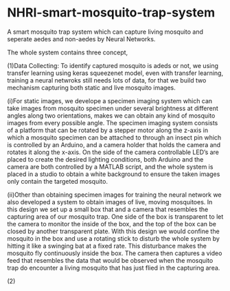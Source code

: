 # NHRI-smart-mosquito-trap-system
A smart mosquito trap system which can capture living mosquito and seperate aedes and non-aedes by Neural Networks.

The whole system contains three concept,

(1)Data Collecting: To identify captured mosquito is adeds or not, we using transfer learning using keras squeezenet model, even with transfer learning, training a neural netwroks still needs lots of data, for that we build two mechanism capturing both static and live mosquito images.

(i)For static images, we develope a specimen imaging system which can take images from mosquito specimen under several brightness at different angles along two orientations, makes we can obtain any kind of mosquito images from every possible angle. The specimen imaging system consists of a platform that can be rotated by a stepper motor along the z-axis in which a mosquito specimen can be attached to through an insect pin  which is controlled by an Arduino, and a camera holder that holds the camera and rotates it along the x-axis. On the side of the camera controllable LED’s are placed to create the desired lighting conditions, both Arduino and the camera are both controlled by a MATLAB script, and the whole system is placed in a studio to obtain a white background to ensure the taken images only contain the targeted mosquito.



(ii)Other than obtaining specimen images for training the neural network we also developed a system to obtain images of live, moving mosquitoes. In this design we set up a small box that and a camera that resembles the capturing area of our mosquito trap. One side of the box is transparent to let the camera to monitor the inside of the box, and the top of the box can be closed by another transparent plate. With this design we would confine the mosquito in the box and use a rotating stick to disturb the whole system by hitting it like a swinging bat at a fixed rate. This disturbance makes the mosquito fly continuously inside the box. The camera then captures a video feed that resembles the data that would be observed when the mosquito trap do encounter a living mosquito that has just flied in the capturing area.

(2)
